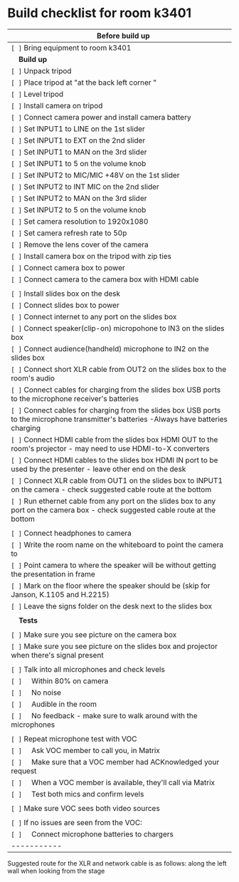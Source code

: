 # **Build checklist for room k3401**

|&nbsp;&nbsp;&nbsp;&nbsp;**Before build up**|
|-----------|
|`[ ]` Bring equipment to room k3401|
|&nbsp;&nbsp;&nbsp;&nbsp;**Build up** |
|`[ ]` Unpack tripod|
|`[ ]` Place tripod at "at the back left corner "|
|`[ ]` Level tripod|
|`[ ]` Install camera on tripod|
|`[ ]` Connect camera power and install camera battery
|`[ ]` Set INPUT1 to LINE on the 1st slider
|`[ ]` Set INPUT1 to EXT on the 2nd slider
|`[ ]` Set INPUT1 to MAN on the 3rd slider
|`[ ]` Set INPUT1 to 5 on the volume knob
|`[ ]` Set INPUT2 to MIC/MIC +48V on the 1st slider
|`[ ]` Set INPUT2 to INT MIC on the 2nd slider
|`[ ]` Set INPUT2 to MAN on the 3rd slider
|`[ ]` Set INPUT2 to 5 on the volume knob
|`[ ]` Set camera resolution to 1920x1080|
|`[ ]` Set camera refresh rate to 50p
|`[ ]` Remove the lens cover of the camera
|`[ ]` Install camera box on the tripod with zip ties|
|`[ ]` Connect camera box to power
|`[ ]` Connect camera to the camera box with HDMI cable
| |
|`[ ]` Install slides box on the desk
|`[ ]` Connect slides box to power
|`[ ]` Connect internet to any port on the slides box
|`[ ]` Connect speaker(clip-on) micropohone to IN3 on the slides box
|`[ ]` Connect audience(handheld) microphone to IN2 on the slides box
|`[ ]` Connect short XLR cable from OUT2 on the slides box to the room's audio
|`[ ]` Connect cables for charging from the slides box USB ports to the microphone receiver's batteries
|`[ ]` Connect cables for charging from the slides box USB ports to the microphone transmitter's batteries -Always have batteries charging
|`[ ]` Connect HDMI cable from the slides box HDMI OUT to the room's projector - may need to use HDMI-to-X converters
|`[ ]` Connect HDMI cables to the slides box HDMI IN port to be used by the presenter - leave other end on the desk
|`[ ]` Connect XLR cable from OUT1 on the slides box to INPUT1 on the camera - check suggested cable route at the bottom
|`[ ]` Run ethernet cable from any port on the slides box to any port on the camera box - check suggested cable route at the bottom
| |
|`[ ]` Connect headphones to camera|
|`[ ]` Write the room name on the whiteboard to point the camera to|
|`[ ]` Point camera to where the speaker will be without getting the presentation in frame|
|`[ ]` Mark on the floor where the speaker should be (skip for Janson, K.1105 and H.2215)|
|`[ ]` Leave the signs folder on the desk next to the slides box
| |~~~~
|&nbsp;&nbsp;&nbsp;&nbsp;**Tests**|
| |
|`[ ]` Make sure you see picture on the camera box|
|`[ ]` Make sure you see picture on the slides box and projector when there's signal present|
| |
|`[ ]` Talk into all microphones and check levels|
|`[ ]` &nbsp;&nbsp;&nbsp;&nbsp;Within 80% on camera|
|`[ ]` &nbsp;&nbsp;&nbsp;&nbsp;No noise|
|`[ ]` &nbsp;&nbsp;&nbsp;&nbsp;Audible in the room|
|`[ ]` &nbsp;&nbsp;&nbsp;&nbsp;No feedback - make sure to walk around with the microphones|
||
|`[ ]` Repeat microphone test with VOC|
|`[ ]` &nbsp;&nbsp;&nbsp;&nbsp;Ask VOC member to call you, in Matrix |
|`[ ]` &nbsp;&nbsp;&nbsp;&nbsp;Make sure that a VOC member had ACKnowledged your request|
|`[ ]` &nbsp;&nbsp;&nbsp;&nbsp;When a VOC member is available, they'll call via Matrix|
|`[ ]` &nbsp;&nbsp;&nbsp;&nbsp;Test both mics and confirm levels |
||
|`[ ]` Make sure VOC sees both video sources|
||
|`[ ]` If no issues are seen from the VOC:|
|`[ ]` &nbsp;&nbsp;&nbsp;&nbsp;Connect microphone batteries to chargers|
|-----------|

Suggested route for the XLR and network cable is as follows: along the left wall when looking from the stage
